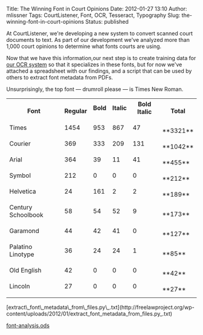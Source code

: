 Title: The Winning Font in Court Opinions
Date: 2012-01-27 13:10
Author: mlissner
Tags: CourtListener, Font, OCR, Tesseract, Typography
Slug: the-winning-font-in-court-opinions
Status: published

At CourtListener, we're developing a new system to convert scanned court
documents to text. As part of our development we've analyzed more than
1,000 court opinions to determine what fonts courts are using.

Now that we have this information,our next step is to create training
data for [our OCR system](http://code.google.com/p/tesseract-ocr/) so
that it specializes in these fonts, but for now we've attached a
spreadsheet with our findings, and a script that can be used by others
to extract font metadata from PDFs.

Unsurprisingly, the top font — drumroll please — is Times New Roman.

<table>
<tr>
<th>
Font

</td>
<th>
Regular

</td>
<th>
Bold

</p>
<th>
Italic

</p>
<th>
Bold Italic

</p>
<th>
Total

</tr>
<tr>
<td>
Times

</p>
<td>
1454

</p>
<td>
953

</p>
<td>
867

</p>
<td>
47

</p>
<td>
**3321**

</tr>
<tr>
<td>
Courier

</p>
<td>
369

</p>
<td>
333

</p>
<td>
209

</p>
<td>
131

</p>
<td>
**1042**

</tr>
<tr>
<td>
Arial

</p>
<td>
364

</p>
<td>
39

</p>
<td>
11

</p>
<td>
41

</p>
<td>
**455**

</tr>
<tr>
<td>
Symbol

</p>
<td>
212

</p>
<td>
0

</p>
<td>
0

</p>
<td>
0

</p>
<td>
**212**

</tr>
<tr>
<td>
Helvetica

</p>
<td>
24

</p>
<td>
161

</p>
<td>
2

</p>
<td>
2

</p>
<td>
**189**

</tr>
<tr>
<td>
Century Schoolbook

</p>
<td>
58

</p>
<td>
54

</p>
<td>
52

</p>
<td>
9

</p>
<td>
**173**

</tr>
<tr>
<td>
Garamond

</p>
<td>
44

</p>
<td>
42

</p>
<td>
41

</p>
<td>
0

</p>
<td>
**127**

</tr>
<tr>
<td>
Palatino Linotype

</p>
<td>
36

</p>
<td>
24

</p>
<td>
24

</p>
<td>
1

</p>
<td>
**85**

</tr>
<tr>
<td>
Old English

</p>
<td>
42

</p>
<td>
0

</p>
<td>
0

</p>
<td>
0

</p>
<td>
**42**

</tr>
<tr>
<td>
Lincoln

</p>
<td>
27

</p>
<td>
0

</p>
<td>
0

</p>
<td>
0

</p>
<td>
**27**

</tr>
</table>
[extract\_font\_metadata\_from\_files.py\_.txt](http://freelawproject.org/wp-content/uploads/2012/01/extract_font_metadata_from_files.py_.txt)

[font-analysis.ods](http://freelawproject.org/wp-content/uploads/2012/01/font-analysis.ods)

